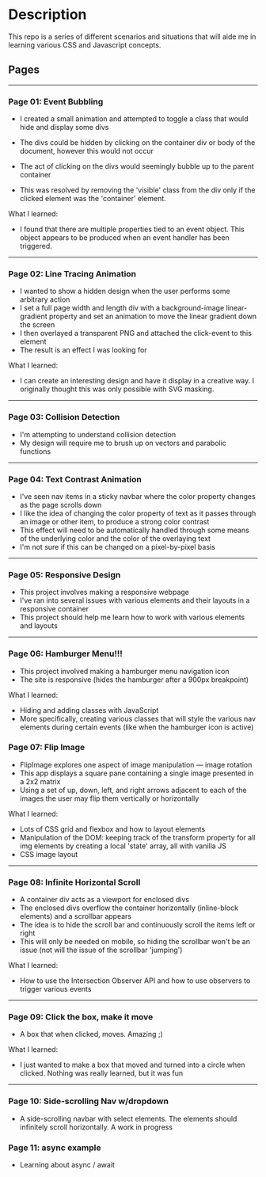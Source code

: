 # Description

This repo is a series of different scenarios and situations that will aide me in learning various CSS and Javascript concepts.

## Pages

---

### Page 01: Event Bubbling

- I created a small animation and attempted to toggle a class that would hide and display some divs
- The divs could be hidden by clicking on the container div or body of the document, however this would not occur
- The act of clicking on the divs would seemingly bubble up to the parent container

- This was resolved by removing the 'visible' class from the div only if the clicked element was the 'container' element.

What I learned:

- I found that there are multiple properties tied to an event object. This object appears to be produced when an event handler has been triggered.

---

### Page 02: Line Tracing Animation

- I wanted to show a hidden design when the user performs some arbitrary action
- I set a full page width and length div with a background-image linear-gradient property and set an animation to move the linear gradient down the screen
- I then overlayed a transparent PNG and attached the click-event to this element
- The result is an effect I was looking for

What I learned:

- I can create an interesting design and have it display in a creative way. I originally thought this was only possible with SVG masking.

---

### Page 03: Collision Detection

- I'm attempting to understand collision detection
- My design will require me to brush up on vectors and parabolic functions

---

### Page 04: Text Contrast Animation

- I've seen nav items in a sticky navbar where the color property changes as the page scrolls down
- I like the idea of changing the color property of text as it passes through an image or other item, to produce a strong color contrast
- This effect will need to be automatically handled through some means of the underlying color and the color of the overlaying text
- I'm not sure if this can be changed on a pixel-by-pixel basis

---

### Page 05: Responsive Design

- This project involves making a responsive webpage
- I've ran into several issues with various elements and their layouts in a responsive container
- This project should help me learn how to work with various elements and layouts

---

### Page 06: Hamburger Menu!!!

- This project involved making a hamburger menu navigation icon
- The site is responsive (hides the hamburger after a 900px breakpoint)

What I learned:

- Hiding and adding classes with JavaScript
- More specifically, creating various classes that will style the various nav elements during certain events (like when the hamburger icon is active)

### Page 07: Flip Image

- FlipImage explores one aspect of image manipulation — image rotation
- This app displays a square pane containing a single image presented in a 2x2 matrix
- Using a set of up, down, left, and right arrows adjacent to each of the images the user may flip them vertically or horizontally

What I learned:

- Lots of CSS grid and flexbox and how to layout elements
- Manipulation of the DOM: keeping track of the transform property for all img elements by creating a local 'state' array, all with vanilla JS
- CSS image layout

---

### Page 08: Infinite Horizontal Scroll

- A container div acts as a viewport for enclosed divs
- The enclosed divs overflow the container horizontally (inline-block elements) and a scrollbar appears
- The idea is to hide the scroll bar and continuously scroll the items left or right
- This will only be needed on mobile, so hiding the scrollbar won't be an issue (not will the issue of the scrollbar 'jumping')

What I learned:

- How to use the Intersection Observer API and how to use observers to trigger various events

---

### Page 09: Click the box, make it move

- A box that when clicked, moves. Amazing ;)

What I learned:

- I just wanted to make a box that moved and turned into a circle when clicked. Nothing was really learned, but it was fun

---

### Page 10: Side-scrolling Nav w/dropdown

- A side-scrolling navbar with select elements. The elements should infinitely scroll horizontally. A work in progress

### Page 11: async example

- Learning about async / await
